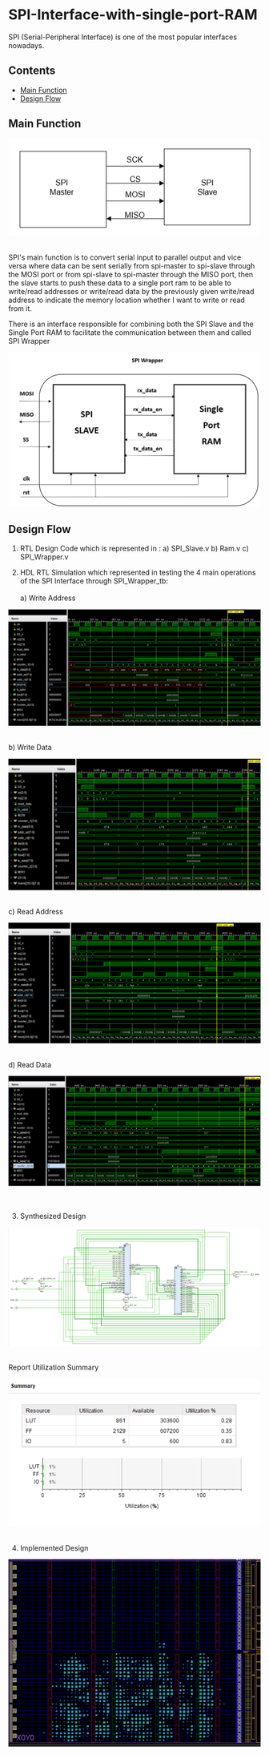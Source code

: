 # SPI-Interface-with-single-port-RAM

SPI (Serial-Peripheral Interface) is one of the most popular interfaces nowadays.

## Contents

- [Main Function](#main_function)
- [Design Flow](#design_flow)

## Main Function
<div align="center">
  <img src="https://github.com/KareemAtefEECE/SPI-Interface-with-single-port-RAM/blob/main/images/Figure1.png" alt=" SPI Diagram">
</div>
<br>


SPI's main function is to convert serial input to parallel output and vice versa where data can be sent serially from spi-master to spi-slave through the MOSI port or from spi-slave to spi-master through the MISO port, then the slave starts to push these data to a single port ram to be able to write/read addresses or write/read data by the previously given write/read address to indicate the memory location whether I want to write or read from it.

There is an interface responsible for combining both the SPI Slave and the Single Port RAM to facilitate the communication between them and called SPI Wrapper

<div align="center">
  <img src="https://github.com/KareemAtefEECE/SPI-Interface-with-single-port-RAM/blob/main/images/Figure2.png" alt=" SPI Wrapper Diagram">
</div>


## Design Flow

1) RTL Design Code which is represented in :
   a) SPI_Slave.v
   b) Ram.v
   c) SPI_Wrapper.v

2) HDL RTL Simulation which represented in testing the 4 main operations of the SPI Interface through SPI_Wrapper_tb:<br><br>
  a) Write Address

<div align="center">
  <img src="https://github.com/KareemAtefEECE/SPI-Interface-with-single-port-RAM/blob/main/images/Write Address.png" alt=" Write Address">
</div>

<br>

  b) Write Data

  <div align="center">
  <img src="https://github.com/KareemAtefEECE/SPI-Interface-with-single-port-RAM/blob/main/images/Write Data.png" alt=" Write Data">
</div>

<br>
  
  c) Read Address

<div align="center">
  <img src="https://github.com/KareemAtefEECE/SPI-Interface-with-single-port-RAM/blob/main/images/Read Address.png" alt=" Read Address">
</div>

<br>
  
  d) Read Data

  <div align="center">
  <img src="https://github.com/KareemAtefEECE/SPI-Interface-with-single-port-RAM/blob/main/images/Read Data.png" alt=" Read Data">
</div>

<br>
<br>


3) Synthesized Design<br>

<div align="center">
  <img src="https://github.com/KareemAtefEECE/SPI-Interface-with-single-port-RAM/blob/main/images/Synthesized Design.png" alt=" Synthesized Design">
</div>

<br>

Report Utilization Summary<br>

<div align="center">
  <img src="https://github.com/KareemAtefEECE/SPI-Interface-with-single-port-RAM/blob/main/images/Report Utilization Summary.png" alt=" Report Utilization Summary">
</div>

<br>

4) Implemented Design<br>

<div align="center">
  <img src="https://github.com/KareemAtefEECE/SPI-Interface-with-single-port-RAM/blob/main/images/Implemented Design.png" alt=" Implemented Design">
</div>

<br>


